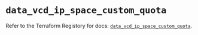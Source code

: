 # `data_vcd_ip_space_custom_quota`

Refer to the Terraform Registory for docs: [`data_vcd_ip_space_custom_quota`](https://registry.terraform.io/providers/vmware/vcd/3.10.0/docs/data-sources/ip_space_custom_quota).
